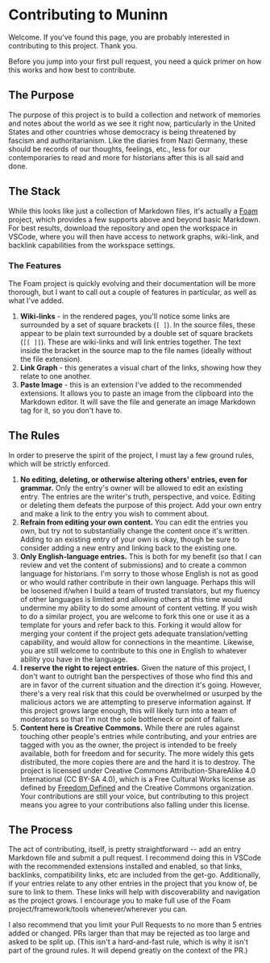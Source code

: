 # Contributing to Muninn

Welcome. If you've found this page, you are probably interested in contributing to this project. Thank you.

Before you jump into your first pull request, you need a quick primer on how this works and how best to contribute.

## The Purpose

The purpose of this project is to build a collection and network of memories and notes about the world as we see it right now, particularly in the United States and other countries whose democracy is being threatened by fascism and authoritarianism. Like the diaries from Nazi Germany, these should be records of our thoughts, feelings, etc., less for our contemporaries to read and more for historians after this is all said and done.

## The Stack

While this looks like just a collection of Markdown files, it's actually a [Foam](https://foambubble.github.io/foam/) project, which provides a few supports above and beyond basic Markdown. For best results, download the repository and open the workspace in VSCode, where you will then have access to network graphs, wiki-link, and backlink capabilities from the workspace settings.

### The Features

The Foam project is quickly evolving and their documentation will be more thorough, but I want to call out a couple of features in particular, as well as what I've added.

1. **Wiki-links** - in the rendered pages, you'll notice some links are surrounded by a set of square brackets (`[ ]`). In the source files, these appear to be plain text surrounded by a double set of square brackets (`[[ ]]`). These are wiki-links and will link entries together. The text inside the bracket in the source map to the file names (ideally without the file extension).
2. **Link Graph** - this generates a visual chart of the links, showing how they relate to one another.
3. **Paste Image** - this is an extension I've added to the recommended extensions. It allows you to paste an image from the clipboard into the Markdown editor. It will save the file and generate an image Markdown tag for it, so you don't have to.

## The Rules

In order to preserve the spirit of the project, I must lay a few ground rules, which will be strictly enforced.

1. **No editing, deleting, or otherwise altering others' entries, even for grammar.** Only the entry's owner will be allowed to edit an existing entry. The entries are the writer's truth, perspective, and voice. Editing or deleting them defeats the purpose of this project. Add your own entry and make a link to the entry you wish to comment about.
2. **Refrain from editing your own content.** You can edit the entries you own, but try not to substantially change the content once it's written. Adding to an existing entry of your own is okay, though be sure to consider adding a new entry and linking back to the existing one.
3. **Only English-language entries.** This is both for my benefit (so that I can review and vet the content of submissions) and to create a common language for historians. I'm sorry to those whose English is not as good or who would rather contribute in their own language. Perhaps this will be loosened if/when I build a team of trusted translators, but my fluency of other languages is limited and allowing others at this time would undermine my ability to do some amount of content vetting. If you wish to do a similar project, you are welcome to fork this one or use it as a template for yours and refer back to this. Forking it would allow for merging your content if the project gets adequate translation/vetting capability, and would allow for connections in the meantime. Likewise, you are still welcome to contribute to this one in English to whatever ability you have in the language.
4. **I reserve the right to reject entries.** Given the nature of this project, I don't want to outright ban the perspectives of those who find this and are in favor of the current situation and the direction it's going. However, there's a very real risk that this could be overwhelmed or usurped by the malicious actors we are attempting to preserve information against. If this project grows large enough, this will likely turn into a team of moderators so that I'm not the sole bottleneck or point of failure.
5. **Content here is Creative Commons.** While there are rules against touching other people's entries while contributing, and your entries are tagged with you as the owner, the project is intended to be freely available, both for freedom and for security. The more widely this gets distributed, the more copies there are and the hard it is to destroy. The project is licensed under Creative Commons Attribution-ShareAlike 4.0 International (CC BY-SA 4.0), which is a Free Cultural Works license as defined by [Freedom Defined](https://freedomdefined.org/) and the Creative Commons organization. Your contributions are still your voice, but contributing to this project means you agree to your contributions also falling under this license.

## The Process

The act of contributing, itself, is pretty straightforward -- add an entry Markdown file and submit a pull request. I recommend doing this in VSCode with the recommended extensions installed and enabled, so that links, backlinks, compatibility links, etc are included from the get-go. Additionally, if your entries relate to any other entries in the project that you know of, be sure to link to them. These links will help with discoverability and navigation as the project grows. I encourage you to make full use of the Foam project/framework/tools whenever/wherever you can.

I also recommend that you limit your Pull Requests to no more than 5 entries added or changed. PRs larger than that may be rejected as too large and asked to be split up. (This isn't a hard-and-fast rule, which is why it isn't part of the ground rules. It will depend greatly on the context of the PR.)
